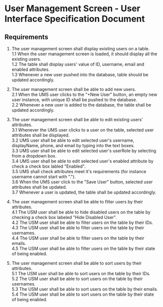 # User Management Screen - User Interface Specification Document

## Requirements

1. The user management screen shall display existing users on a table.  
   1.1 When the user management screen is loaded, it should display all the existing users.  
   1.2 The table shall display users' value of ID, username, email and enabled attributes.  
   1.3 Whenever a new user pushed into the database, table should be updated accordingly.   

2. The user management screen shall be able to add new users.  
   2.1 When the UMS user clicks to the "+New User" button, an empty new user instance, with unique ID shall be pushed to the database.  
   2.2 Whenever a new user is added to the database, the table shall be updated accordingly.
   
3. The user management screen shall be able to edit existing users' attributes.  
   3.1 Whenever the UMS user clicks to a user on the table, selected user attributes shall be displayed.  
   3.2 UMS user shall be able to edit selected user's username, displayName, phone, and email by typing into the text boxes.  
   3.3 UMS user shall be able to edit selected user's userRole by selecting from a dropdown box.  
   3.4 UMS user shall be able to edit selected user's enabled attribute by check a check box labled "Enabled".  
   3.5 UMS shall check attributes meet it's requirements (for instance username cannot start with ".").  
   3.6 When the UMS user click to the "Save User" button, selected user attributes shall be updated.  
   3.7 Whenever a user is updated, the table shall be updated accordingly.  

4. The user management screen shall be able to filter users by their attributes.  
   4.1 The USM user shall be able to hide disabled users on the table by checking a check box labeled "Hide Disabled User".  
   4.2 The USM user shall be able to filter users on the table by their IDs.  
   4.3 The USM user shall be able to filter users on the table by their usernames.  
   4.4 The USM user shall be able to filter users on the table by their emails.  
   4.5 The USM user shall be able to filter users on the table by their state of being enabled.  

5. The user management screen shall be able to sort users by their attributes.  
   5.1 The USM user shall be able to sort users on the table by their IDs.  
   5.2 The USM user shall be able to sort users on the table by their usernames.  
   5.3 The USM user shall be able to sort users on the table by their emails.  
   5.4 The USM user shall be able to sort users on the table by their state of being enabled.  
